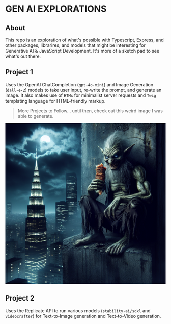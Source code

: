 # GEN AI EXPLORATIONS

## About

This repo is an exploration of what's possible with Typescript, Express, and other packages, librarires, and models that might be interesting for Generative AI & JavaScript Development. It's more of a sketch pad to see what's out there.

## Project 1
Uses the OpenAI ChatCompletion (`gpt-4o-mini`) and Image Generation (`dall-e-2`) models to take user input, re-write the prompt, and generate an image. It also makes use of `HTMx` for minimalist server requests and `Twig` templating language for HTML-friendly markup.


> More Projects to Follow... until then, check out this weird image I was able to generate.

![Prompt: hobgoblin eating schwarma on a cold night atop skyscrapers. Dark, gritty, and scary aesthetic. Creep me out a little](src/public/assets/images/gen-ai-img__dall-e-2__goblin.png "GenAI Goblin")

## Project 2
Uses the Replicate API to run various models (`stability-ai/sdxl` and `videocrafter`) for Text-to-Image generation and Text-to-Video generation.